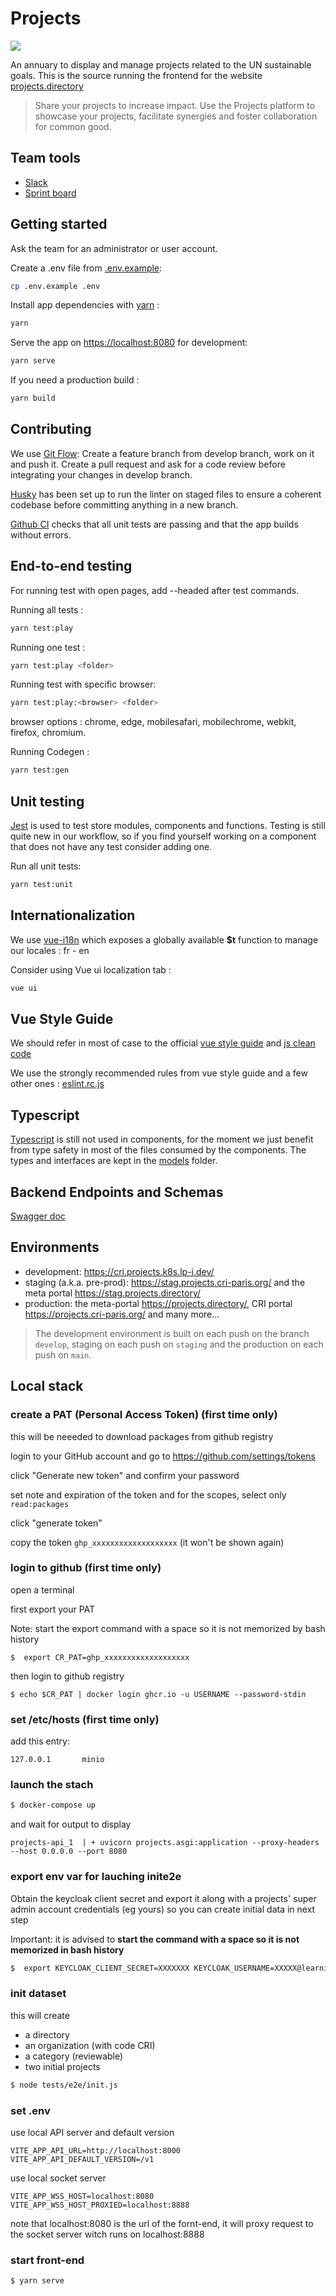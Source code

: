 # Projects

![](public/logo-readme.png?raw=true)

An annuary to display and manage projects related to the UN sustainable goals.
This is the source running the frontend for the website [projects.directory](https://projects.directory)

> Share your projects to increase impact.
> Use the Projects platform to showcase your projects,
> facilitate synergies and foster collaboration for common good.

## Team tools

-   [Slack](https://learningplane-9lc4300.slack.com)
-   [Sprint board](https://github.com/orgs/CyberCRI/projects/3)

## Getting started

Ask the team for an administrator or user account.

Create a .env file from [.env.example](.env.example):

```bash
cp .env.example .env
```

Install app dependencies with [yarn](https://yarnpkg.com/) :

```bash
yarn
```

Serve the app on [https://localhost:8080](https://localhost:8080) for development:

```bash
yarn serve
```

If you need a production build :

```bash
yarn build
```

## Contributing

We use [Git Flow](https://nvie.com/posts/a-successful-git-branching-model/):
Create a feature branch from develop branch, work on it and push it.
Create a pull request and ask for a code review before integrating your changes in develop branch.

[Husky](https://github.com/typicode/husky) has been set up to run the linter on staged files to ensure a coherent codebase before committing anything in a new branch.

[Github CI](https://docs.github.com/en/actions/automating-builds-and-tests/about-continuous-integration) checks that all unit tests are passing and that the app builds without errors.

## End-to-end testing

For running test with open pages, add --headed after test commands.

Running all tests :

```bash
yarn test:play
```

Running one test :

```bash
yarn test:play <folder>
```

Running test with specific browser:

```bash
yarn test:play:<browser> <folder>
```

browser options : chrome, edge, mobilesafari, mobilechrome, webkit, firefox, chromium.

Running Codegen :

```bash
yarn test:gen
```

## Unit testing

[Jest](https://jestjs.io/) is used to test store modules, components and functions.
Testing is still quite new in our workflow, so if you find yourself working on a component that does not have any test consider adding one.

Run all unit tests:

```bash
yarn test:unit
```

## Internationalization

We use [vue-i18n](https://kazupon.github.io/vue-i18n/) which exposes a globally available **$t** function to manage our locales : fr - en

Consider using Vue ui localization tab :

```bash
vue ui
```

## Vue Style Guide

We should refer in most of case to the official [vue style guide](https://vuejs.org/v2/style-guide/)
and [js clean code](https://github.com/ryanmcdermott/clean-code-javascript)

We use the strongly recommended rules from vue style guide and a few other ones : [eslint.rc.js](.eslintrc.js)

## Typescript

[Typescript](https://www.typescriptlang.org/) is still not used in components, for the moment we just benefit from type safety in most of the files consumed by the components. The types and interfaces are kept in the [models](src/models) folder.

## Backend Endpoints and Schemas

[Swagger doc](https://api.projects.k8s.lp-i.dev/api/schema/swagger-ui)

## Environments

-   development: https://cri.projects.k8s.lp-i.dev/
-   staging (a.k.a. pre-prod): https://stag.projects.cri-paris.org/ and the meta portal https://stag.projects.directory/
-   production: the meta-portal https://projects.directory/, CRI portal https://projects.cri-paris.org/ and many more...

> The development environment is built on each push on the branch `develop`, staging on each push on `staging` and the production on each push on `main`.

## Local stack

### create a PAT (Personal Access Token) (first time only)

this will be neeeded to download packages from github registry

login to your GitHub account and go to https://github.com/settings/tokens

click "Generate new token" and confirm your password

set note and expiration of the token and for the scopes, select only `read:packages`

click "generate token"

copy the token `ghp_xxxxxxxxxxxxxxxxxxx` (it won't be shown again)

### login to github (first time only)

open a terminal

first export your PAT

Note: start the export command with a space so it is not memorized by bash history

```
$  export CR_PAT=ghp_xxxxxxxxxxxxxxxxxxx
```

then login to github registry

```
$ echo $CR_PAT | docker login ghcr.io -u USERNAME --password-stdin
```

### set /etc/hosts (first time only)

add this entry:

```
127.0.0.1       minio
```

### launch the stach

```bash
$ docker-compose up
```

and wait for output to display

```
projects-api_1  | + uvicorn projects.asgi:application --proxy-headers --host 0.0.0.0 --port 8080
```

### export env var for lauching inite2e

Obtain the keycloak client secret and export it along with a projects' super admin account credentials (eg yours) so you can create initial data in next step

Important: it is advised to **start the command with a space so it is not memorized in bash history**

```bash
$  export KEYCLOAK_CLIENT_SECRET=XXXXXXX KEYCLOAK_USERNAME=XXXXX@learningplanetinstitute.org KEYCLOAK_PASSWORD=XXXXXXX
```

### init dataset

this will create

-   a directory
-   an organization (with code CRI)
-   a category (reviewable)
-   two initial projects

```bash
$ node tests/e2e/init.js
```

### set .env

use local API server and default version

```
VITE_APP_API_URL=http://localhost:8000
VITE_APP_API_DEFAULT_VERSION=/v1
```

use local socket server

```
VITE_APP_WSS_HOST=localhost:8080
VITE_APP_WSS_HOST_PROXIED=localhost:8888
```

note that localhost:8080 is the url of the fornt-end, it will proxy request to the socket server witch runs on localhost:8888

### start front-end

```bash
$ yarn serve
```
